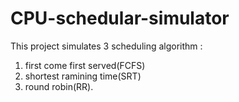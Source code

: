 # CPU-schedular-simulator

This project simulates 3 scheduling algorithm : 
1. first come first served(FCFS)
2. shortest ramining time(SRT)
3. round robin(RR).
